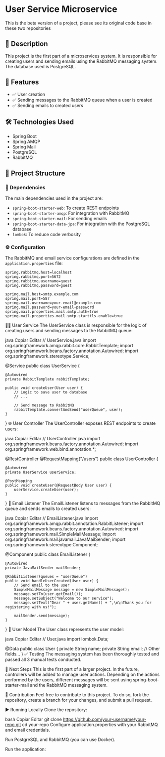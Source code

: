 # User Service Microservice

This is the beta version of a project, please see its original code base in these two repositories


## 📄 Description

This project is the first part of a microservices system. It is responsible for creating users and sending emails using the RabbitMQ messaging system. The database used is PostgreSQL.

## 🚀 Features

- ✅ User creation
- ✅ Sending messages to the RabbitMQ queue when a user is created
- ✅ Sending emails to created users

## 🛠️ Technologies Used

- Spring Boot
- Spring AMQP
- Spring Mail
- PostgreSQL
- RabbitMQ

## 📂 Project Structure

### 🧩 Dependencies

The main dependencies used in the project are:

- `spring-boot-starter-web`: To create REST endpoints
- `spring-boot-starter-amqp`: For integration with RabbitMQ
- `spring-boot-starter-mail`: For sending emails
- `spring-boot-starter-data-jpa`: For integration with the PostgreSQL database
- `lombok`: To reduce code verbosity

### ⚙️ Configuration

The RabbitMQ and email service configurations are defined in the `application.properties` file:

```properties
spring.rabbitmq.host=localhost
spring.rabbitmq.port=5672
spring.rabbitmq.username=guest
spring.rabbitmq.password=guest

spring.mail.host=smtp.example.com
spring.mail.port=587
spring.mail.username=your-email@example.com
spring.mail.password=your-email-password
spring.mail.properties.mail.smtp.auth=true
spring.mail.properties.mail.smtp.starttls.enable=true

```
🧑‍💻 User Service
The UserService class is responsible for the logic of creating users and sending messages to the RabbitMQ queue:

java
Copiar
Editar
// UserService.java
import org.springframework.amqp.rabbit.core.RabbitTemplate;
import org.springframework.beans.factory.annotation.Autowired;
import org.springframework.stereotype.Service;

@Service
public class UserService {

    @Autowired
    private RabbitTemplate rabbitTemplate;

    public void createUser(User user) {
        // Logic to save user to database
        // ...

        // Send message to RabbitMQ
        rabbitTemplate.convertAndSend("userQueue", user);
    }
}
🌐 User Controller
The UserController exposes REST endpoints to create users:

java
Copiar
Editar
// UserController.java
import org.springframework.beans.factory.annotation.Autowired;
import org.springframework.web.bind.annotation.*;

@RestController
@RequestMapping("/users")
public class UserController {

    @Autowired
    private UserService userService;

    @PostMapping
    public void createUser(@RequestBody User user) {
        userService.createUser(user);
    }
}
📧 Email Listener
The EmailListener listens to messages from the RabbitMQ queue and sends emails to created users:

java
Copiar
Editar
// EmailListener.java
import org.springframework.amqp.rabbit.annotation.RabbitListener;
import org.springframework.beans.factory.annotation.Autowired;
import org.springframework.mail.SimpleMailMessage;
import org.springframework.mail.javamail.JavaMailSender;
import org.springframework.stereotype.Component;

@Component
public class EmailListener {

    @Autowired
    private JavaMailSender mailSender;

    @RabbitListener(queues = "userQueue")
    public void handleUserCreated(User user) {
        // Send email to the user
        SimpleMailMessage message = new SimpleMailMessage();
        message.setTo(user.getEmail());
        message.setSubject("Welcome to our service");
        message.setText("Dear " + user.getName() + ",\n\nThank you for registering with us!");

        mailSender.send(message);
    }
}
👤 User Model
The User class represents the user model:

java
Copiar
Editar
// User.java
import lombok.Data;

@Data
public class User {
    private String name;
    private String email;
    // Other fields...
}
✅ Testing
The messaging system has been thoroughly tested and passed all 3 manual tests conducted.

🔮 Next Steps
This is the first part of a larger project. In the future, controllers will be added to manage user actions. Depending on the actions performed by the users, different messages will be sent using spring-boot-starter-mail and the RabbitMQ messaging system.

🤝 Contribution
Feel free to contribute to this project. To do so, fork the repository, create a branch for your changes, and submit a pull request.

▶️ Running Locally
Clone the repository:

bash
Copiar
Editar
git clone https://github.com/your-username/your-repo.git
cd your-repo
Configure application.properties with your RabbitMQ and email credentials.

Run PostgreSQL and RabbitMQ (you can use Docker).

Run the application:
